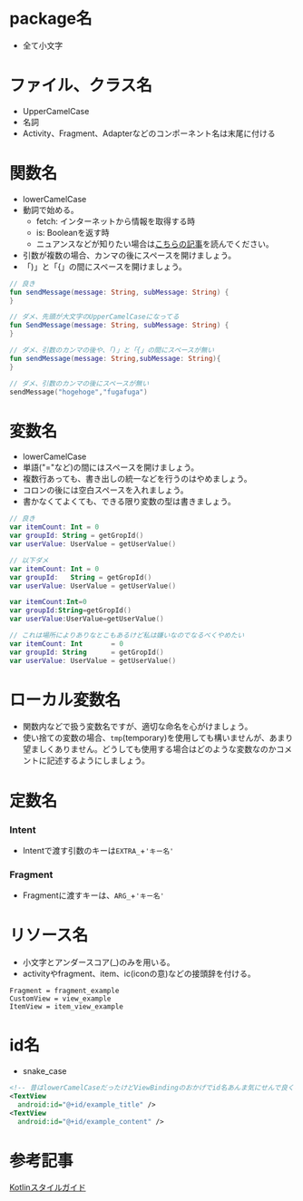 # package名
- 全て小文字

# ファイル、クラス名
- UpperCamelCase
- 名詞
- Activity、Fragment、Adapterなどのコンポーネント名は末尾に付ける

# 関数名
- lowerCamelCase
- 動詞で始める。
  - fetch: インターネットから情報を取得する時
  - is: Booleanを返す時
  - ニュアンスなどが知りたい場合は[こちらの記事](https://php-archive.net/php/words-in-function-names/)を読んでください。
- 引数が複数の場合、カンマの後にスペースを開けましょう。
- 「)」と「{」の間にスペースを開けましょう。
```kotlin
// 良き
fun sendMessage(message: String, subMessage: String) {
}

// ダメ、先頭が大文字のUpperCamelCaseになってる
fun SendMessage(message: String, subMessage: String) {
}

// ダメ、引数のカンマの後や、「)」と「{」の間にスペースが無い
fun sendMessage(message: String,subMessage: String){
}

// ダメ、引数のカンマの後にスペースが無い
sendMessage("hogehoge","fugafuga")
```

# 変数名
- lowerCamelCase
- 単語("="など)の間にはスペースを開けましょう。
- 複数行あっても、書き出しの統一などを行うのはやめましょう。
- コロンの後には空白スペースを入れましょう。
- 書かなくてよくても、できる限り変数の型は書きましょう。

```kotlin
// 良き
var itemCount: Int = 0
var groupId: String = getGropId()
var userValue: UserValue = getUserValue()

// 以下ダメ
var itemCount: Int = 0
var groupId:   String = getGropId()
var userValue: UserValue = getUserValue()

var itemCount:Int=0
var groupId:String=getGropId()
var userValue:UserValue=getUserValue()

// これは場所によりありなとこもあるけど私は嫌いなのでなるべくやめたい
var itemCount: Int       = 0
var groupId: String      = getGropId()
var userValue: UserValue = getUserValue()
```

# ローカル変数名
- 関数内などで扱う変数名ですが、適切な命名を心がけましょう。
- 使い捨ての変数の場合、`tmp`(temporary)を使用しても構いませんが、あまり望ましくありません。どうしても使用する場合はどのような変数なのかコメントに記述するようにしましょう。

# 定数名
### Intent
- Intentで渡す引数のキーは`EXTRA_`+`'キー名'`

### Fragment
- Fragmentに渡すキーは、`ARG_`+`'キー名'`

# リソース名
- 小文字とアンダースコア(_)のみを用いる。
- activityやfragment、item、ic(iconの意)などの接頭辞を付ける。

```
Fragment = fragment_example
CustomView = view_example
ItemView = item_view_example
```

# id名
- snake_case
```xml
<!-- 昔はlowerCamelCaseだったけどViewBindingのおかげでid名あんま気にせんで良くなった -->
<TextView
  android:id="@+id/example_title" />
<TextView
  android:id="@+id/example_content" />
```

# 参考記事
[Kotlinスタイルガイド](https://developer.android.com/kotlin/style-guide?hl=ja&authuser=1)